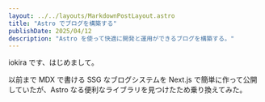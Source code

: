 ```yaml
---
layout: ../../layouts/MarkdownPostLayout.astro
title: "Astro でブログを構築する"
publishDate: 2025/04/12
description: "Astro を使って快適に開発と運用ができるブログを構築する。"
---
```


iokira です、はじめまして。

以前まで MDX で書ける SSG なブログシステムを Next.js で簡単に作って公開していたが、Astro なる便利なライブラリを見つけたため乗り換えてみた。
